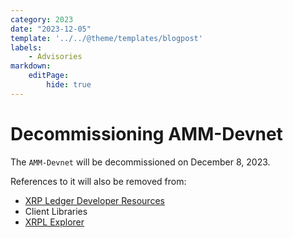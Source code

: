 ```yaml
---
category: 2023
date: "2023-12-05"
template: '../../@theme/templates/blogpost'
labels:
    - Advisories
markdown:
    editPage:
        hide: true
---
```

# Decommissioning AMM-Devnet

The `AMM-Devnet` will be decommissioned on December 8, 2023.

References to it will also be removed from:

- [XRP Ledger Developer Resources](https://xrpl.org/docs.html)
- Client Libraries
- [XRPL Explorer](https://livenet.xrpl.org/)
